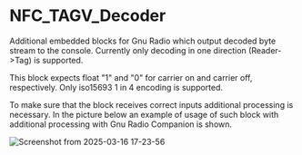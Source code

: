 # NFC_TAGV_Decoder
Additional embedded blocks for Gnu Radio which output decoded byte stream to the console. Currently only decoding in one direction (Reader->Tag) is supported. 

This block expects float "1" and "0" for carrier on and carrier off, respectively. Only iso15693 1 in 4 encoding is supported.

To make sure that the block receives correct inputs additional processing is necessary. In the picture below an example of usage of such block with additional processing with Gnu Radio Companion is shown. 

![Screenshot from 2025-03-16 17-23-56](https://github.com/user-attachments/assets/ba6c3c72-47b3-4997-a724-d5474266d3b2)





